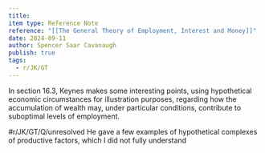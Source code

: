 ```yaml
---
title: 
item type: Reference Note
reference: "[[The General Theory of Employment, Interest and Money]]"
date: 2024-09-11
author: Spencer Saar Cavanaugh
publish: true
tags:
  - r/JK/GT
---
```

In section 16.3, Keynes makes some interesting points, using hypothetical economic circumstances for illustration purposes, regarding how the accumulation of wealth may, under particular conditions, contribute to suboptimal levels of employment. 

#r/JK/GT/Q/unresolved  He gave a few examples of hypothetical complexes of productive factors, which I did not fully understand